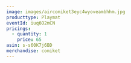 ```yaml
---
image: images/aircomiket3eyc4wyoveambhhm.jpg
producttype: Playmat
eventId: iuq6O2mCN
pricings:
  - quantity: 1
    price: 65
asin: s-s60K7j6BD
merchandise: comiket
---
```

